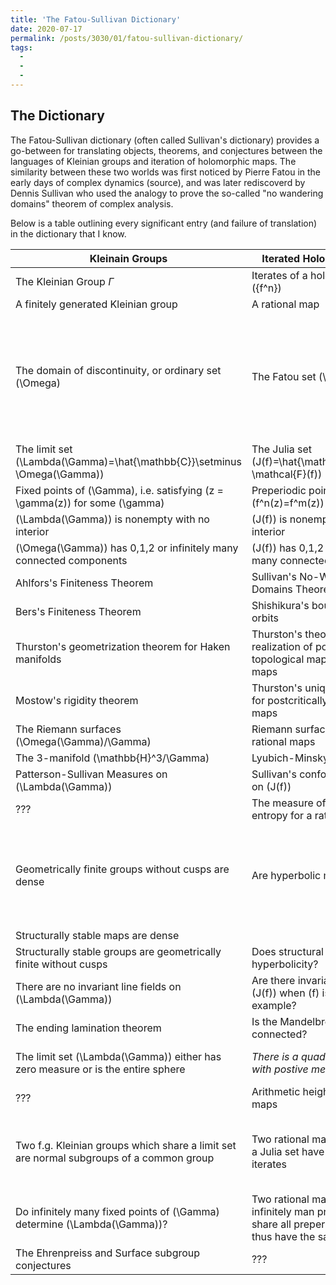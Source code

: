 ```yaml
---
title: 'The Fatou-Sullivan Dictionary'
date: 2020-07-17
permalink: /posts/3030/01/fatou-sullivan-dictionary/
tags:
  - 
  - 
  - 
---
```

## The Dictionary

The Fatou-Sullivan dictionary (often called Sullivan's dictionary) provides a go-between for translating objects, theorems, and conjectures between the languages of Kleinian groups and iteration of holomorphic maps. The similarity between these two worlds was first noticed by Pierre Fatou in the early days of complex dynamics (source), and was later rediscoverd by Dennis Sullivan who used the analogy to prove the so-called "no wandering domains" theorem of complex analysis.

Below is a table outlining every significant entry (and failure of translation) in the dictionary that I know.

Kleinain Groups | Iterated Holomorphic Maps | Notes
--- | --- | ---
The Kleinian Group $\Gamma$ | Iterates of a holomorphic map \(\{f^n\}\) |
A finitely generated Kleinian group | A rational map |
The domain of discontinuity, or ordinary set \(\Omega\) | The Fatou set \(\mathcal F(f)\) | Both of these can be defined as the set of points in which \(\Gamma\) or \(\{f^n\}\) forms a normal family on a neighborhood.
The limit set \(\Lambda(\Gamma)=\hat{\mathbb{C}}\setminus \Omega(\Gamma)\) | The Julia set \(J(f)=\hat{\mathbb{C}}\setminus \mathcal{F}(f)\) |
Fixed points of \(\Gamma\), i.e. satisfying \(z = \gamma(z)\) for some \(\gamma\)| Preperiodic points, i.e. satisfying \(f^n(z)=f^m(z)\) for some \(m,n\) |
\(\Lambda(\Gamma)\) is nonempty with no interior | \(J(f)\) is nonempty with no interior |
\(\Omega(\Gamma)\) has 0,1,2 or infinitely many connected components | \(J(f)\) has 0,1,2 or infinitely many connected components |
Ahlfors's Finiteness Theorem | Sullivan's No-Wandering-Domains Theorem |
Bers's Finiteness Theorem | Shishikura's bound on periodic orbits |
Thurston's geometrization theorem for Haken manifolds | Thurston's theorem on the realization of postcritically finite topological maps as rational maps |
Mostow's rigidity theorem | Thurston's uniqueness theorem for postcritically finite rational maps |
The Riemann surfaces \(\Omega(\Gamma)/\Gamma\) | Riemann surface laminations for rational maps |
The 3-manifold \(\mathbb{H}^3/\Gamma\) | Lyubich-Minsky laminations |
Patterson-Sullivan Measures on \(\Lambda(\Gamma)\) | Sullivan's conformal measures on \(J(f)\) |
??? | The measure of maximal entropy for a rational map |
Geometrically finite groups without cusps are dense | Are hyperbolic maps dense? | The conjecture here is perhaps the largest open problem in complex dynamics
| Structurally stable maps are dense |
Structurally stable groups are geometrically finite without cusps | Does structural stabiliy imply hyperbolicity? |
There are no invariant line fields on \(\Lambda(\Gamma)\) | Are there invariant line fields on \(J(f)\) when \(f\) is not a Lattes example? |
The ending lamination theorem | Is the Mandelbrot set locally connected? | 
The limit set \(\Lambda(\Gamma)\) either has zero measure or is the entire sphere | *There is a quadratic polynomial with postive measure Julia set* | This of course is a break in the dictionary
??? | Arithmetic heights for rational maps |
Two f.g. Kleinian groups which share a limit set are normal subgroups of a common group | Two rational maps which share a Julia set have commuting iterates | These statements are not quite precise and need to make exceptions.
Do infinitely many fixed points of \(\Gamma\) determine \(\Lambda(\Gamma)\)? | Two rational maps which share infinitely man preperiodic points share all preperidoic points (and thus have the same Julia sets) |
The Ehrenpreiss and Surface subgroup conjectures | ??? |